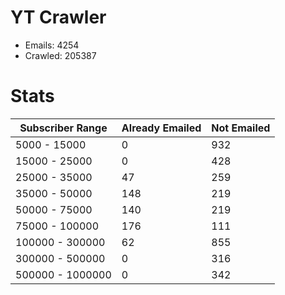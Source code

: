 # YT Crawler
- Emails: 4254
- Crawled: 205387

# Stats
| Subscriber Range  | Already Emailed | Not Emailed |
|-------|-------|-------|
| 5000 - 15000 | 0 | 932 |
| 15000 - 25000 | 0 | 428 |
| 25000 - 35000 | 47 | 259 |
| 35000 - 50000 | 148 | 219 |
| 50000 - 75000 | 140 | 219 |
| 75000 - 100000 | 176 | 111 |
| 100000 - 300000 | 62 | 855 |
| 300000 - 500000 | 0 | 316 |
| 500000 - 1000000 | 0 | 342 |

